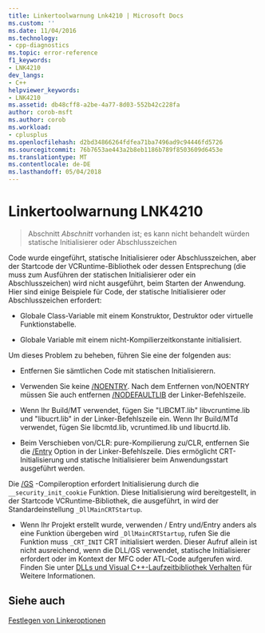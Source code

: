 ```yaml
---
title: Linkertoolwarnung Lnk4210 | Microsoft Docs
ms.custom: ''
ms.date: 11/04/2016
ms.technology:
- cpp-diagnostics
ms.topic: error-reference
f1_keywords:
- LNK4210
dev_langs:
- C++
helpviewer_keywords:
- LNK4210
ms.assetid: db48cff8-a2be-4a77-8d03-552b42c228fa
author: corob-msft
ms.author: corob
ms.workload:
- cplusplus
ms.openlocfilehash: d2bd34866264fdfea71ba7496ad9c94446fd5726
ms.sourcegitcommit: 76b7653ae443a2b8eb1186b789f8503609d6453e
ms.translationtype: MT
ms.contentlocale: de-DE
ms.lasthandoff: 05/04/2018
---
```

# <a name="linker-tools-warning-lnk4210"></a>Linkertoolwarnung LNK4210  
  
> Abschnitt *Abschnitt* vorhanden ist; es kann nicht behandelt würden statische Initialisierer oder Abschlusszeichen  
  
Code wurde eingeführt, statische Initialisierer oder Abschlusszeichen, aber der Startcode der VCRuntime-Bibliothek oder dessen Entsprechung (die muss zum Ausführen der statischen Initialisierer oder ein Abschlusszeichen) wird nicht ausgeführt, beim Starten der Anwendung. Hier sind einige Beispiele für Code, der statische Initialisierer oder Abschlusszeichen erfordert:  
  
-   Globale Class-Variable mit einem Konstruktor, Destruktor oder virtuelle Funktionstabelle.  
  
-   Globale Variable mit einem nicht-Kompilierzeitkonstante initialisiert.  
  
Um dieses Problem zu beheben, führen Sie eine der folgenden aus:  
  
-   Entfernen Sie sämtlichen Code mit statischen Initialisierern.  
  
-   Verwenden Sie keine [/NOENTRY](../../build/reference/noentry-no-entry-point.md). Nach dem Entfernen von/NOENTRY müssen Sie auch entfernen [/NODEFAULTLIB](../../build/reference/nodefaultlib-ignore-libraries.md) der Linker-Befehlszeile.  
  
-   Wenn Ihr Build/MT verwendet, fügen Sie "LIBCMT.lib" libvcruntime.lib und "libucrt.lib" in der Linker-Befehlszeile ein. Wenn Ihr Build/MTd verwendet, fügen Sie libcmtd.lib, vcruntimed.lib und libucrtd.lib.  
  
-   Beim Verschieben von/CLR: pure-Kompilierung zu/CLR, entfernen Sie die [/Entry](../../build/reference/entry-entry-point-symbol.md) Option in der Linker-Befehlszeile. Dies ermöglicht CRT-Initialisierung und statische Initialisierer beim Anwendungsstart ausgeführt werden.  
  
 Die [/GS](../../build/reference/gs-buffer-security-check.md) -Compileroption erfordert Initialisierung durch die `__security_init_cookie` Funktion. Diese Initialisierung wird bereitgestellt, in der Startcode VCRuntime-Bibliothek, die ausgeführt, in wird der Standardeinstellung `_DllMainCRTStartup`.  
  
-   Wenn Ihr Projekt erstellt wurde, verwenden / Entry und/Entry anders als eine Funktion übergeben wird `_DllMainCRTStartup`, rufen Sie die Funktion muss `_CRT_INIT` CRT initialisiert werden. Dieser Aufruf allein ist nicht ausreichend, wenn die DLL/GS verwendet, statische Initialisierer erfordert oder im Kontext der MFC oder ATL-Code aufgerufen wird. Finden Sie unter [DLLs und Visual C++-Laufzeitbibliothek Verhalten](../../build/run-time-library-behavior.md) für Weitere Informationen.  
  
## <a name="see-also"></a>Siehe auch  
 [Festlegen von Linkeroptionen](../../build/reference/setting-linker-options.md)